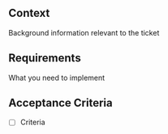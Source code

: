 ## Context

Background information relevant to the ticket

## Requirements

What you need to implement

## Acceptance Criteria

- [ ] Criteria

